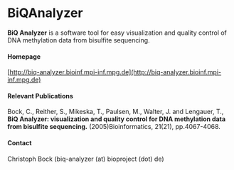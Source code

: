 # BiQAnalyzer
__BiQ Analyzer__ is a software tool for easy visualization and quality control of DNA methylation data 
from bisulfite sequencing.


#### Homepage

[http://biq-analyzer.bioinf.mpi-inf.mpg.de](http://biq-analyzer.bioinf.mpi-inf.mpg.de)


#### Relevant Publications

Bock, C., Reither, S., Mikeska, T., Paulsen, M., Walter, J. and Lengauer, T., 
__BiQ Analyzer: visualization and quality control for DNA methylation data from bisulfite sequencing.__
(2005)Bioinformatics, 21(21), pp.4067-4068.


#### Contact

Christoph Bock (biq-analyzer (at) bioproject (dot) de)

